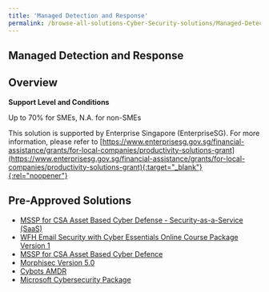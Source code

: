 ```yaml
---
title: 'Managed Detection and Response'
permalink: /browse-all-solutions-Cyber-Security-solutions/Managed-Detection-and-Response
---
```


## Managed Detection and Response
## Overview

**Support Level and Conditions**

Up to 70% for SMEs, N.A. for non-SMEs

This solution is supported by Enterprise Singapore (EnterpriseSG). For more information, please refer to [https://www.enterprisesg.gov.sg/financial-assistance/grants/for-local-companies/productivity-solutions-grant](https://www.enterprisesg.gov.sg/financial-assistance/grants/for-local-companies/productivity-solutions-grant){:target="_blank"}{:rel="noopener"}

## Pre-Approved Solutions

- <a href='/productivity-solutions-grant/solutionrepo/solution282' target='_blank'>MSSP for CSA Asset Based Cyber Defense - Security-as-a-Service (SaaS)</a><br>
- <a href='/productivity-solutions-grant/solutionrepo/solution1315' target='_blank'>WFH Email Security with Cyber Essentials Online Course Package Version 1</a><br>
- <a href='/productivity-solutions-grant/solutionrepo/solution1871' target='_blank'>MSSP for CSA Asset Based Cyber Defence</a><br>
- <a href='/productivity-solutions-grant/solutionrepo/solution2004' target='_blank'>Morphisec Version 5.0</a><br>
- <a href='/productivity-solutions-grant/solutionrepo/solution2810' target='_blank'>Cybots AMDR</a><br>
- <a href='/productivity-solutions-grant/solutionrepo/solution2904' target='_blank'>Microsoft Cybersecurity Package</a><br>
